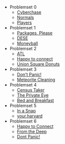 - Problemset 0
  - [Cyberchase](https://cs50.harvard.edu/sql/2024/psets/0/cyberchase/)
  - [Normals](https://cs50.harvard.edu/sql/2024/psets/0/normals/)
  - [Players](https://cs50.harvard.edu/sql/2024/psets/0/players/)
- Problemset 1
  - [Packages, Please](https://cs50.harvard.edu/sql/2024/psets/0/cyberchase/)
  - [DESE](https://cs50.harvard.edu/sql/2024/psets/1/dese/)
  - [Moneyball](https://cs50.harvard.edu/sql/2024/psets/1/moneyball/)
- Problemset 2
  - [ATL](https://cs50.harvard.edu/sql/2024/psets/2/atl/)
  - [Happy to connect](https://cs50.harvard.edu/sql/2024/psets/2/connect/)
  - [Union Square Donuts](https://cs50.harvard.edu/sql/2024/psets/2/donuts/)
- Problemset 3 
  - [Don't Panic!](https://cs50.harvard.edu/sql/2024/psets/3/dont-panic/)
  - [Meteorite Cleaning](https://cs50.harvard.edu/sql/2024/psets/3/meteorites/)
- Problemset 4
  - [Census Taker](https://cs50.harvard.edu/sql/2024/psets/4/census/)
  - [The Private Eye](https://cs50.harvard.edu/sql/2024/psets/4/private/)
  - [Bed and Breakfast](https://cs50.harvard.edu/sql/2024/psets/4/bnb/)
- Problemset 5
  - [In a Snap](https://cs50.harvard.edu/sql/2024/psets/5/snap/)
  - [your.harvard](https://cs50.harvard.edu/sql/2024/psets/5/your.harvard/)
- Problemset 6
  - [Happy to Connect](https://cs50.harvard.edu/sql/2024/psets/6/connect/)
  - [From the Deep](https://cs50.harvard.edu/sql/2024/psets/6/deep/)
  - [Dont Panic!](https://cs50.harvard.edu/sql/2024/psets/6/dont-panic/java/)
